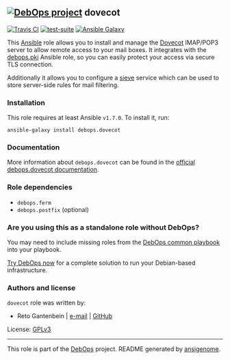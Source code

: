 ## [![DebOps project](http://debops.org/images/debops-small.png)](http://debops.org) dovecot

[![Travis CI](http://img.shields.io/travis/debops/ansible-dovecot.svg?style=flat)](http://travis-ci.org/debops/ansible-dovecot) [![test-suite](http://img.shields.io/badge/test--suite-ansible--dovecot-blue.svg?style=flat)](https://github.com/debops/test-suite/tree/master/ansible-dovecot/)  [![Ansible Galaxy](http://img.shields.io/badge/galaxy-debops.dovecot-660198.svg?style=flat)](https://galaxy.ansible.com/list#/roles/3271)

This [Ansible](http://ansible.com/) role allows you to install and manage
the [Dovecot](http://dovecot.org/) IMAP/POP3 server to allow remote access
to your mail boxes. It integrates with the
[debops.pki](https://github.com/debops/ansible-pki/) Ansible role, so you
can easily protect your access via secure TLS connection.

Additionally it allows you to configure a [sieve](http://sieve.info/)
service which can be used to store server-side rules for mail filtering.

### Installation

This role requires at least Ansible `v1.7.0`. To install it, run:

    ansible-galaxy install debops.dovecot

### Documentation

More information about `debops.dovecot` can be found in the
[official debops.dovecot documentation](http://docs.debops.org/en/latest/ansible/roles/ansible-dovecot/docs/).


### Role dependencies

- `debops.ferm`
- `debops.postfix` (optional)

### Are you using this as a standalone role without DebOps?

You may need to include missing roles from the [DebOps common
playbook](https://github.com/debops/debops-playbooks/blob/master/playbooks/common.yml)
into your playbook.

[Try DebOps now](https://github.com/debops/debops) for a complete solution to run your Debian-based infrastructure.





### Authors and license

`dovecot` role was written by:
- Reto Gantenbein | [e-mail](mailto:reto.gantenbein@linuxmonk.ch) | [GitHub](https://github.com/ganto)

License: [GPLv3](https://tldrlegal.com/license/gnu-general-public-license-v3-%28gpl-3%29)

***

This role is part of the [DebOps](http://debops.org/) project. README generated by [ansigenome](https://github.com/nickjj/ansigenome/).
